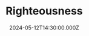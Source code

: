 ---
video:
  type: vimeo
  id: 945642338
speaker:
  permalink: bart-wilkins
  name: Bart Wilkins
title: 6. Righteousness
image: https://i.imgur.com/OFp2fvk.png
date: 2024-05-12T14:30:00.000Z
series: "life-after-life"
---